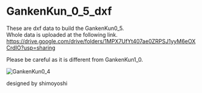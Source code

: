 # GankenKun_0_5_dxf

These are dxf data to build the GankenKun0_5.  
Whole data is uploaded at the following link.  
https://drive.google.com/drive/folders/1MPX7UfYt407ae0ZRPSJ1yyM6eOXCrdIO?usp=sharing

Please be careful as it is different from GankenKun1_0.  

![GankenKun0_4](https://user-images.githubusercontent.com/5755200/37452328-9be1590e-2877-11e8-9663-12e74d04288a.png)

designed by shimoyoshi
